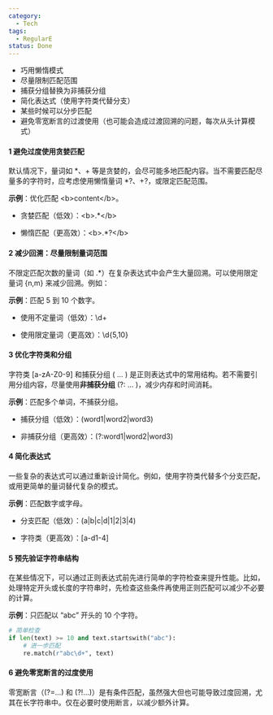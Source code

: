 ```yaml
---
category:
  - Tech
tags:
  - RegularE
status: Done
---
```

- 巧用懒惰模式
- 尽量限制匹配范围
- 捕获分组替换为非捕获分组
- 简化表达式（使用字符类代替分支）
- 某些时候可以分步匹配
- 避免零宽断言的过渡使用（也可能会造成过渡回溯的问题，每次从头计算模式）
#### **1 避免过度使用贪婪匹配**

默认情况下，量词如 \*、+ 等是贪婪的，会尽可能多地匹配内容。当不需要匹配尽量多的字符时，应考虑使用懒惰量词 \*?、\+?，或限定匹配范围。

**示例**：优化匹配 \<b>content\</b>。

- 贪婪匹配（低效）：\<b>.*\</b>

- 懒惰匹配（更高效）：\<b>.*?\</b>

#### **2 减少回溯：尽量限制量词范围**

不限定匹配次数的量词（如 \.\*）在复杂表达式中会产生大量回溯。可以使用限定量词 {n,m} 来减少回溯。例如：

**示例**：匹配 5 到 10 个数字。

- 使用不定量词（低效）：\d+

- 使用限定量词（更高效）：\d{5,10}

#### **3 优化字符类和分组**

字符类 \[a-zA-Z0-9] 和捕获分组 ( ... ) 是正则表达式中的常用结构。若不需要引用分组内容，尽量使用**非捕获分组** (?: ... )，减少内存和时间消耗。

**示例**：匹配多个单词，不捕获分组。

- 捕获分组（低效）：(word1|word2|word3)

- 非捕获分组（更高效）：(?:word1|word2|word3)

#### **4 简化表达式**

一些复杂的表达式可以通过重新设计简化。例如，使用字符类代替多个分支匹配，或用更简单的量词替代复杂的模式。

**示例**：匹配数字或字母。

- 分支匹配（低效）：(a|b|c|d|1|2|3|4)

- 字符类（更高效）：\[a-d1-4]

#### **5 预先验证字符串结构**

在某些情况下，可以通过正则表达式前先进行简单的字符检查来提升性能。比如，处理特定开头或长度的字符串时，先检查这些条件再使用正则匹配可以减少不必要的计算。

**示例**：只匹配以 “abc” 开头的 10 个字符。
```python
# 简单检查
if len(text) >= 10 and text.startswith("abc"):
    # 进一步匹配
    re.match(r"abc\d+", text)
```
  
#### **6 避免零宽断言的过度使用**

零宽断言（(?=...) 和 (?!...)）是有条件匹配，虽然强大但也可能导致过度回溯，尤其在长字符串中。仅在必要时使用断言，以减少额外计算。

  

